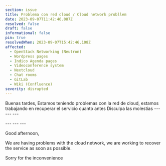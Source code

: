 ```yaml
---
section: issue
title: Problema con red cloud / Cloud network probllem
date: 2023-09-07T11:42:46.087Z
resolved: false
draft: false
informational: false
pin: true
resolvedWhen: 2023-09-07T15:42:46.108Z
affected:
  - OpenStack Networking (Neutron)
  - Wordpress pages
  - Indico Agenda pages
  - Videoconference system
  - Nextcloud
  - Chat rooms
  - GitLab
  - Wiki (Confluence)
severity: disrupted
---
```

Buenas tardes,
Estamos teniendo problemas con la red de cloud, estamos trabajando en recuperar el servicio cuanto antes
Disculpa las molestias
-﻿-- --- ---

\-﻿-- --- ---

Good afternoon,

We are having problems with the cloud network, we are working to recover the service as soon as possible.

Sorry for the inconvenience